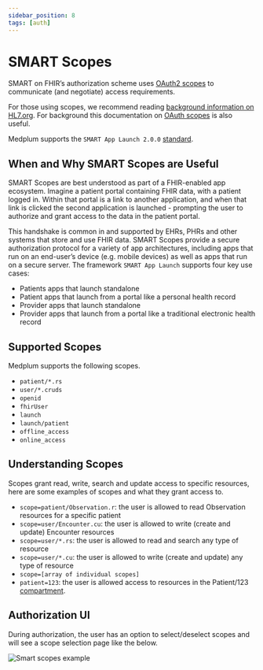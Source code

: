 ```yaml
---
sidebar_position: 8
tags: [auth]
---
```


# SMART Scopes

SMART on FHIR’s authorization scheme uses [OAuth2 scopes](https://oauth.net/2/scope/) to communicate (and negotiate) access requirements.

For those using scopes, we recommend reading [background information on HL7.org](http://hl7.org/fhir/smart-app-launch/scopes-and-launch-context.html). For background this documentation on [OAuth scopes](https://auth0.com/docs/get-started/apis/scopes) is also useful.

Medplum supports the `SMART App Launch 2.0.0` [standard](https://hl7.org/fhir/smart-app-launch/).

## When and Why SMART Scopes are Useful

SMART Scopes are best understood as part of a FHIR-enabled app ecosystem. Imagine a patient portal containing FHIR data, with a patient logged in. Within that portal is a link to another application, and when that link is clicked the second application is launched - prompting the user to authorize and grant access to the data in the patient portal.

This handshake is common in and supported by EHRs, PHRs and other systems that store and use FHIR data. SMART Scopes provide a secure authorization protocol for a variety of app architectures, including apps that run on an end-user’s device (e.g. mobile devices) as well as apps that run on a secure server. The framework `SMART App Launch` supports four key use cases:

- Patients apps that launch standalone
- Patient apps that launch from a portal like a personal health record
- Provider apps that launch standalone
- Provider apps that launch from a portal like a traditional electronic health record

## Supported Scopes

Medplum supports the following scopes.

- `patient/*.rs`
- `user/*.cruds`
- `openid`
- `fhirUser`
- `launch`
- `launch/patient`
- `offline_access`
- `online_access`

## Understanding Scopes

Scopes grant read, write, search and update access to specific resources, here are some examples of scopes and what they grant access to.

- `scope=patient/Observation.r`: the user is allowed to read Observation resources for a specific patient
- `scope=user/Encounter.cu`: the user is allowed to write (create and update) Encounter resources
- `scope=user/*.rs`: the user is allowed to read and search any type of resource
- `scope=user/*.cu`: the user is allowed to write (create and update) any type of resource
- `scope=[array of individual scopes]`
- `patient=123`: the user is allowed access to resources in the Patient/123 [compartment](http://hl7.org/fhir/R4B/compartmentdefinition.html).

## Authorization UI

During authorization, the user has an option to select/deselect scopes and will see a scope selection page like the below.

![Smart scopes example](/img/auth/smart-scopes.png)
